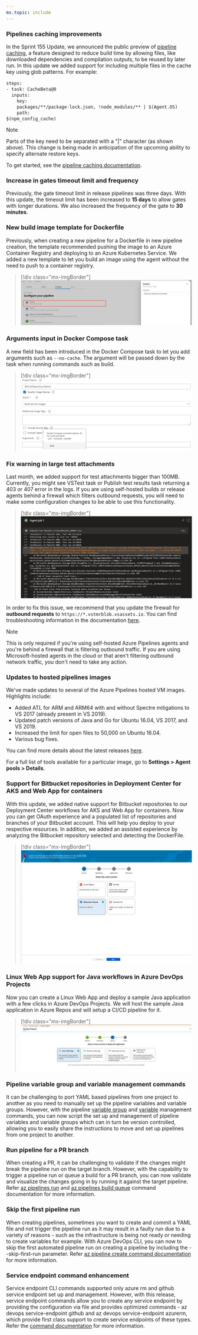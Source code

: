 ```yaml
---
ms.topic: include
---
```


### Pipelines caching improvements

In the Sprint 155 Update, we announced the public preview of [pipeline caching](https://aka.ms/pipeline-caching-docs), a feature designed to reduce build time by allowing files, like downloaded dependencies and compilation outputs, to be reused by later run. In this update we added support for including multiple files in the cache key using glob patterns. For example:

``` 
steps:
- task: CacheBeta@0
  inputs:
    key:
    packages/**/package-lock.json, !node_modules/** | $(Agent.OS)
    path:
$(npm_config_cache)
```
> [!NOTE]
> Parts of the key need to be separated with a "|" character (as shown above). This change is being made in anticipation of the upcoming ability to specify alternate restore keys.

To get started, see the [pipeline caching documentation](https://aka.ms/pipeline-caching-docs).

### Increase in gates timeout limit and frequency

 Previously, the gate timeout limit in release pipelines was three days. With this update, the timeout limit has been increased to **15 days** to allow gates with longer durations. We also increased the frequency of the gate to **30 minutes**.

### New build image template for Dockerfile

Previously, when creating a new pipeline for a Dockerfile in new pipeline creation, the template recommended pushing the image to an Azure Container Registry and deploying to an Azure Kubernetes Service. We added a new template to let you build an image using the agent without the need to push to a container registry.

> [!div class="mx-imgBorder"]
> ![Badge](../../media/156_10.png)

### Arguments input in Docker Compose task

A new field has been introduced in the Docker Compose task to let you add arguments such as `--no-cache`. The argument will be passed down by the task when running commands such as build.

> [!div class="mx-imgBorder"]
> ![Badge](../../media/156_11.png)

### Fix warning in large test attachments

Last month, we added support for test attachments bigger than 100MB. Currently, you might see VSTest task or Publish test results task returning a 403 or 407 error in the logs. If you are using self-hosted builds or release agents behind a firewall which filters outbound requests, you will need to make some configuration changes to be able to use this functionality.
​
> [!div class="mx-imgBorder"]
> ![Badge](../../media/156_01.png)

In order to fix this issue, we recommend that you update the firewall for **outbound requests** to `https://*.vstmrblob.vsassets.io`. You can find troubleshooting information in the documentation [here](https://docs.microsoft.com/azure/devops/organizations/security/faq-network-connections?view=azure-devops). 
​
> [!NOTE]
> This is only required if you're using self-hosted Azure Pipelines agents and you're behind a firewall that is filtering outbound traffic. If you are using Microsoft-hosted agents in the cloud or that aren't filtering outbound network traffic, you don't need to take any action.​

### Updates to hosted pipelines images

We've made updates to several of the Azure Pipelines hosted VM images. Highlights include:

* Added ATL for ARM and ARM64 with and without Spectre mitigations to VS 2017 (already present in VS 2019).
* Updated patch versions of Java and Go for Ubuntu 16.04, VS 2017, and VS 2019.
* Increased the limit for open files to 50,000 on Ubuntu 16.04.
* Various bug fixes.

You can find more details about the latest releases [here](https://github.com/microsoft/azure-pipelines-image-generation/releases). 

For a full list of tools available for a particular image, go to **Settings > Agent pools > Details**.

### Support for Bitbucket repositories in Deployment Center for AKS and Web App for containers

With this update, we added native support for Bitbucket repositories to our Deployment Center workflows for AKS and Web App for containers. Now you can get OAuth experience and a populated list of repositories and branches of your Bitbucket account. This will help you deploy to your respective resources. In addition, we added an assisted experience by analyzing the Bitbucket repository selected and detecting the DockerFile.

> [!div class="mx-imgBorder"]
> ![Badge](../../media/156_15.png)

### Linux Web App support for Java workflows in Azure DevOps Projects

Now you can create a Linux Web App and deploy a sample Java application with a few clicks in Azure DevOps Projects. We will host the sample Java application in Azure Repos and will setup a CI/CD pipeline for it.

> [!div class="mx-imgBorder"]
> ![Badge](../../media/156_16.png)

### Pipeline variable group and variable management commands

It can be challenging to port YAML based pipelines from one project to another as you need to manually set up the pipeline variables and variable groups. However, with the pipeline [variable group](https://docs.microsoft.com/cli/azure/ext/azure-devops/pipelines/variable-group?view=azure-cli-latest) and [variable](https://docs.microsoft.com/cli/azure/ext/azure-devops/pipelines/variable?view=azure-cli-latest) management commands, you can now script the set up and management of pipeline variables and variable groups which can in turn be version controlled, allowing you to easily share the instructions to move and set up pipelines from one project to another.

### Run pipeline for a PR branch

When creating a PR, it can be challenging to validate if the changes might break the pipeline run on the target branch. However, with the capability to trigger a pipeline run or queue a build for a PR branch, you can now validate and visualize the changes going in by running it against the target pipeline. Refer [az pipelines run](https://docs.microsoft.com/cli/azure/ext/azure-devops/pipelines?view=azure-cli-latest#ext-azure-devops-az-pipelines-run) and [az pipelines build queue](https://docs.microsoft.com/cli/azure/ext/azure-devops/pipelines/build?view=azure-cli-latest#ext-azure-devops-az-pipelines-build-queue) command documentation for more information.

### Skip the first pipeline run

When creating pipelines, sometimes you want to create and commit a YAML file and not trigger the pipeline run as it may result in a faulty run due to a variety of reasons - such as the infrastructure is being not ready or needing to create variables for example. With Azure DevOps CLI,  you can now to skip the first automated pipeline run on creating a pipeline by including the --skip-first-run parameter.  Refer [az pipeline create command documentation](https://docs.microsoft.com/cli/azure/ext/azure-devops/pipelines?view=azure-cli-latest#ext-azure-devops-az-pipelines-create) for more information.

### Service endpoint command enhancement

Service endpoint CLI commands supported only azure rm and github service endpoint set up and management. However, with this release, service endpoint commands allow you to create any service endpoint by providing the configuration via file and provides optimized commands - az devops service-endpoint github and az devops service-endpoint azurerm, which provide first class support to create service endpoints of these types. Refer the [command documentation](https://docs.microsoft.com/cli/azure/ext/azure-devops/devops/service-endpoint?view=azure-cli-latest) for more information.
